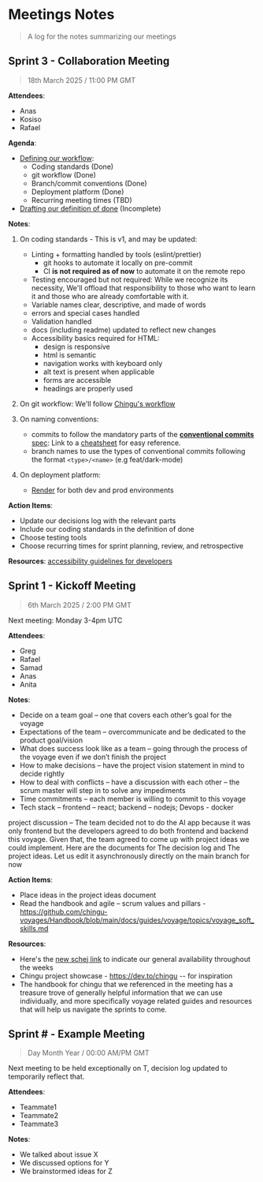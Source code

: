 # Meetings Notes

> A log for the notes summarizing our meetings

## Sprint 3 - Collaboration Meeting

> 18th March 2025 / 11:00 PM GMT

**Attendees**:

- Anas
- Kosiso
- Rafael

**Agenda**:

- [Defining our workflow](https://trello.com/c/ExDGf9Ya/26-defining-our-workflow):
  - Coding standards (Done)
  - git workflow (Done)
  - Branch/commit conventions (Done)
  - Deployment platform (Done)
  - Recurring meeting times (TBD)
- [Drafting our definition of done](https://trello.com/c/Keu8HEq3/31-creating-our-definition-of-done) (Incomplete)

**Notes**:

1. On coding standards - This is v1, and may be updated:

   - Linting + formatting handled by tools (eslint/prettier)
      - git hooks to automate it locally on pre-commit
      - CI **is not required as of now** to automate it on the remote repo
   - Testing encouraged but not required: While we recognize its necessity, We'll offload that responsibility to those who want to learn it and those who are already comfortable with it.
   - Variable names clear, descriptive, and made of words
   - errors and special cases handled
   - Validation handled
   - docs (including readme) updated to reflect new changes
   - Accessibility basics required for HTML:
      - design is responsive
      - html is semantic
      - navigation works with keyboard only
      - alt text is present when applicable
      - forms are accessible
      - headings are properly used
2. On git workflow: We'll follow [Chingu's workflow](https://github.com/chingu-voyages/Handbook/blob/main/docs/resources/techresources/gitgithub.md#the-workflow)
3. On naming conventions:

   - commits to follow the mandatory parts of the [**conventional commits** spec](https://www.conventionalcommits.org/en/v1.0.0/): Link to a [cheatsheet](https://gist.github.com/qoomon/5dfcdf8eec66a051ecd85625518cfd13) for easy reference.
   - branch names to use the types of conventional commits following the format `<type>/<name>` (e.g feat/dark-mode)

4. On deployment platform:

   - [Render](https://render.com/) for both dev and prod environments

**Action Items**:

- Update our decisions log with the relevant parts
- Include our coding standards in the definition of done
- Choose testing tools
- Choose recurring times for sprint planning, review, and retrospective

**Resources**:
[accessibility guidelines for developers](https://daily.dev/blog/10-web-accessibility-guidelines-for-developers)

## Sprint 1 - Kickoff Meeting

> 6th March 2025 / 2:00 PM GMT

Next meeting: Monday 3-4pm UTC

**Attendees**:

- Greg
- Rafael
- Samad
- Anas
- Anita

**Notes**:

- Decide on a team goal – one that covers each other’s goal for the voyage
- Expectations of the team – overcommunicate and be dedicated to the product goal/vision
- What does success look like as a team – going through the process of the voyage even if we don’t finish the project
- How to make decisions – have the project vision statement in mind to decide rightly
- How to deal with conflicts – have a discussion with each other – the scrum master will step in to solve any impediments
- Time commitments – each member is willing to commit to this voyage
- Tech stack – frontend – react; backend – nodejs; Devops - docker

project discussion – The team decided not to do the AI app because it was only frontend but the developers agreed to do both frontend and backend this voyage. Given that, the team agreed to come up with project ideas we could implement. Here are the documents for The decision log and The project ideas. Let us edit it asynchronously directly on the main branch for now

**Action Items**:

- Place ideas in the project ideas document
- Read the handbook and agile – scrum values and pillars - <https://github.com/chingu-voyages/Handbook/blob/main/docs/guides/voyage/topics/voyage_soft_skills.md>

**Resources**:

- Here's the [new schej link](https://schej.it/e/cdFD7) to indicate our general availability throughout the weeks
- Chingu project showcase - <https://dev.to/chingu> -- for inspiration
- The handbook for chingu that we referenced in the meeting has a treasure trove of generally helpful information that we can use individually, and more specifically voyage related guides and resources that will help us navigate the sprints to come.

## Sprint # - Example Meeting

> Day Month Year / 00:00 AM/PM GMT

Next meeting to be held exceptionally on T, decision log updated to temporarily reflect that.

**Attendees**:

- Teammate1
- Teammate2
- Teammate3

**Notes**:

- We talked about issue X
- We discussed options for Y
- We brainstormed ideas for Z
